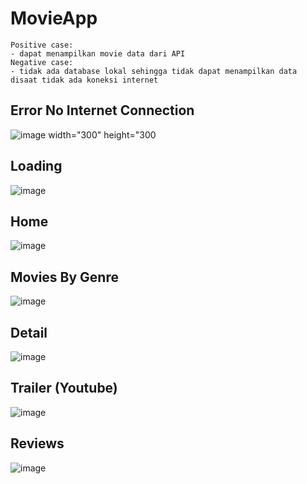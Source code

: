 # MovieApp

```
Positive case:
- dapat menampilkan movie data dari API
Negative case:
- tidak ada database lokal sehingga tidak dapat menampilkan data disaat tidak ada koneksi internet
```
## Error No Internet Connection
![image width="300" height="300](https://user-images.githubusercontent.com/22674537/220008030-fea8c041-3cf1-42ba-a86d-8c8837ab57fe.png)

## Loading
![image](https://user-images.githubusercontent.com/22674537/219956355-14a18e3a-8ec3-4a25-9f31-df7c2f7abc78.png)

## Home
![image](https://user-images.githubusercontent.com/22674537/219956368-3cc1da63-24e5-4b29-a0e3-a558c0a8b128.png)

## Movies By Genre
![image](https://user-images.githubusercontent.com/22674537/219956543-e45362a9-35a0-41e8-a296-a815c3f99d98.png)

## Detail
![image](https://user-images.githubusercontent.com/22674537/219956384-a880475d-e9ce-493d-b516-248d4c3d6f97.png)

## Trailer (Youtube)
![image](https://user-images.githubusercontent.com/22674537/219956409-b363f3ca-693c-4331-a909-051e1aa0a227.png)

## Reviews
![image](https://user-images.githubusercontent.com/22674537/219956436-bc300d92-430b-443d-bfae-f931fff468a0.png)
